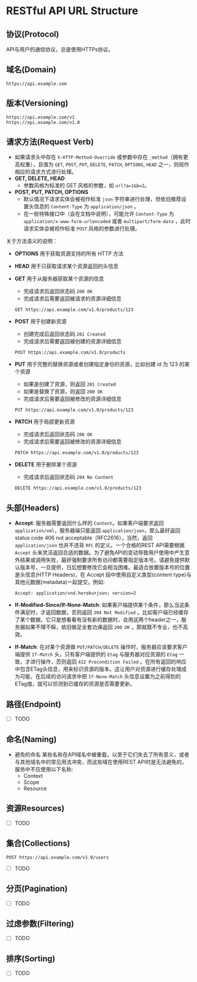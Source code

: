 # RESTful API URL Structure

## 协议(Protocol)
API与用户的通信协议，总是使用HTTPs协议。

## 域名(Domain)
```http
https://api.example.com
```

## 版本(Versioning)
```http
https://api.example.com/v1
https://api.example.com/v1.0
```

## 请求方法(Request Verb)
- 如果请求头中存在 `X-HTTP-Method-Override` 或参数中存在 `_method`（拥有更高权重），且值为 `GET`, `POST`, `PUT`, `DELETE`, `PATCH`, `OPTIONS`, `HEAD` 之一，则视作相应的请求方式进行处理。
- **GET, DELETE, HEAD**
  - 参数风格为标准的 GET 风格的参数，如 `url?a=1&b=2`。
- **POST, PUT, PATCH, OPTIONS**
  - 默认情况下请求实体会被视作标准 `json` 字符串进行处理，但依旧推荐设置头信息的 `Content-Type` 为 `application/json` 。
  - 在一些特殊接口中（会在文档中说明），可能允许 `Content-Type` 为 `application/x-www-form-urlencoded` 或者 `multipart/form-data` ，此时请求实体会被视作标准 `POST` 风格的参数进行处理。

关于方法语义的说明：
- **OPTIONS** 用于获取资源支持的所有 HTTP 方法

- **HEAD** 用于只获取请求某个资源返回的头信息

- **GET** 用于从服务器获取某个资源的信息
  - 完成请求后返回状态码 `200 OK`
  - 完成请求后需要返回被请求的资源详细信息
  ```http
  GET https://api.example.com/v1.0/products/123
  ````

- **POST** 用于创建新资源
  - 创建完成后返回状态码 `201 Created`
  - 完成请求后需要返回被创建的资源详细信息
  ```http
  POST https://api.example.com/v1.0/products
  ````

- **PUT** 用于完整的替换资源或者创建指定身份的资源，比如创建 id 为 123 的某个资源
  - 如果是创建了资源，则返回 `201 Created`
  - 如果是替换了资源，则返回 `200 OK`
  - 完成请求后需要返回被修改的资源详细信息
  ```http
  PUT https://api.example.com/v1.0/products/123
  ````

- **PATCH** 用于局部更新资源
  - 完成请求后返回状态码 `200 OK`
  - 完成请求后需要返回被修改的资源详细信息
  ```http
  PATCH https://api.example.com/v1.0/products/123
  ````

- **DELETE** 用于删除某个资源
  - 完成请求后返回状态码 `204 No Content`
  ```http
  DELETE https://api.example.com/v1.0/products/123
  ````

## 头部(Headers)
- **Accept**: 服务器需要返回什么样的 `Content`。如果客户端要求返回 `application/xml`，服务器端只能返回 `application/json`，那么最好返回status code 406 not acceptable（RFC2616），当然，返回 `application/json` 也并不违背 `RFC` 的定义。一个合格的REST API需要根据 `Accept` 头来灵活返回合适的数据。为了避免API的变动导致用户使用中产生意外结果或调用失败，最好强制要求所有访问都需要指定版本号。请避免提供默认版本号，一旦提供，日后想要修改它会相当困难。最适合放置版本号的位置是头信息(HTTP Headers)，在 Accept 段中使用自定义类型(content type)与其他元数据(metadata)一起提交。例如:
  ```http
  Accept: application/vnd.heroku+json; version=2
  ```

- **If-Modified-Since/If-None-Match**: 如果客户端提供某个条件，那么当这条件满足时，才返回数据，否则返回 `304 Not Modified` 。比如客户端已经缓存了某个数据，它只是想看看有没有新的数据时，会用这两个header之一，服务器如果不理不睬，依旧做足全套功课返回 `200 OK` ，那就既不专业，也不高效。

- **If-Match**: 在对某个资源做 `PUT/PATCH/DELETE` 操作时，服务器应该要求客户端提供 `If-Match` 头，只有客户端提供的 `Etag` 与服务器对应资源的 `Etag` 一致，才进行操作，否则返回 `412 Precondition Failed` 。在所有返回的响应中包含ETag头信息，用来标识资源的版本。这让用户对资源进行缓存处理成为可能，在后续的访问请求中把 `If-None-Match` 头信息设置为之前得到的ETag值，就可以侦测到已缓存的资源是否需要更新。


## 路径(Endpoint)
- [ ] TODO

## 命名(Naming)
- 避免的命名
  某些名称在API域名中被重载，以至于它们失去了所有意义，或者与其他域名中的常见用法冲突，而这些域在使用REST API时是无法避免的，服务中不应使用以下名称:
  - Context
  - Scope
  - Resource

## 资源Resources)
- [ ] TODO

## 集合(Collections)
```http
POST https://api.example.com/v1.0/users
```
- [ ] TODO

## 分页(Pagination)
- [ ] TODO

## 过虑参数(Filtering)
- [ ] TODO

## 排序(Sorting)
- [ ] TODO

